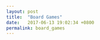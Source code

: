 ```yaml
---
layout: post
title:  "Board Games"
date:   2017-06-13 19:02:34 +0800
permalink: board_games
---
```


